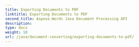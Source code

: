 ```yaml
---
title: Exporting Documents to PDF
linktitle: Exporting Documents to PDF
second_title: Aspose.Words Java Document Processing API
description: 
type: docs
weight: 10
url: /java/document-converting/exporting-documents-to-pdf/
---
```

